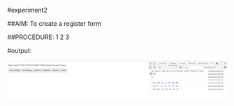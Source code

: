 
#experiment2



##AIM: To create a register form
 

##PROCEDURE:
1
2
3


#output:


![output](function.PNG)

